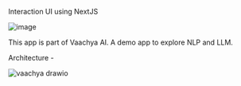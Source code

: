 Interaction UI using NextJS

![image](https://github.com/vemarun/vaachya-ai-chat/assets/25810241/af4d8f7c-e123-45b5-bb80-7fe98161cc4a)


This app is part of Vaachya AI. A demo app to explore NLP and LLM.

Architecture - 


![vaachya drawio](https://github.com/vemarun/vaachya-ai-chat/assets/25810241/c5bc6f86-69e6-479f-8d1e-5d897ece4e4d)
